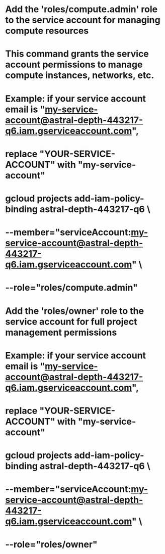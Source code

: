 # Add the 'roles/compute.admin' role to the service account for managing compute resources
# This command grants the service account permissions to manage compute instances, networks, etc.

# Example: if your service account email is "my-service-account@astral-depth-443217-q6.iam.gserviceaccount.com",
# replace "YOUR-SERVICE-ACCOUNT" with "my-service-account"

# gcloud projects add-iam-policy-binding astral-depth-443217-q6 \
#   --member="serviceAccount:my-service-account@astral-depth-443217-q6.iam.gserviceaccount.com" \
#   --role="roles/compute.admin"

# Add the 'roles/owner' role to the service account for full project management permissions
# Example: if your service account email is "my-service-account@astral-depth-443217-q6.iam.gserviceaccount.com",
# replace "YOUR-SERVICE-ACCOUNT" with "my-service-account"

# gcloud projects add-iam-policy-binding astral-depth-443217-q6 \
#   --member="serviceAccount:my-service-account@astral-depth-443217-q6.iam.gserviceaccount.com" \
#   --role="roles/owner"


